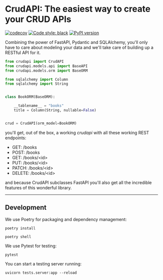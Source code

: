 # CrudAPI: The easiest way to create your CRUD APIs

[![codecov](https://codecov.io/gh/unmateo/crudapi/branch/develop/graph/badge.svg?token=RAKVPGHZU5)](https://codecov.io/gh/unmateo/crudapi)
[![Code style: black](https://img.shields.io/badge/code%20style-black-000000.svg)](https://github.com/psf/black)
[![PyPI version](https://badge.fury.io/py/crudapi.svg)](https://badge.fury.io/py/crudapi)

Combining the power of FastAPI, Pydantic and SQLAlchemy, you'll only have to care about modeling your data and we'll take care of building up a RESTful API for it.

```python
from crudapi import CrudAPI
from crudapi.models.api import BaseAPI
from crudapi.models.orm import BaseORM

from sqlalchemy import Column
from sqlalchemy import String


class BookORM(BaseORM):

    __tablename__ = "books"
    title = Column(String, nullable=False)


crud = CrudAPI(orm_model=BookORM)

```

you'll get, out of the box, a working _crudapi_ with all these working REST endpoints:

- GET: /books
- POST: /books
- GET: /books/\<id>
- PUT: /books/\<id>
- PATCH: /books/\<id>
- DELETE: /books/\<id>

and because CrudAPI subclasses FastAPI you'll also get all the incredible features of this wonderful library.

---

## Development

We use Poetry for packaging and dependency management:

`poetry install`

`poetry shell`

We use Pytest for testing:

`pytest`

You can start a testing server running:

`uvicorn tests.server:app --reload `
